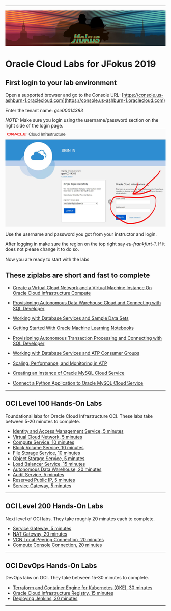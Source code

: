 
----

<img align="center" src="JFokus2019.JPG" width = "956px">

# Oracle Cloud Labs for JFokus 2019 #

## First login to your lab environment ##



Open a supported browser and go to the Console URL: [https://console.us-ashburn-1.oraclecloud.com](https://console.us-ashburn-1.oraclecloud.com)

Enter the tenant name: *gse00014383*

*NOTE:* Make sure you login using the username/password section on the right side of the login page.
<img align="center" src="login.JPG" width = "956px">

Use the username and password you got from your instructor and login.

After logging in make sure the region on the top right say *eu-frankfurt-1*. If it does not please change it to do so.

Now you are ready to start with the labs



## These ziplabs are short and fast to complete ##

+ [Create a Virtual Cloud Network and a Virtual Machine Instance On Oracle Cloud Infrastructure Compute](https://github.com/oracle/learning-library/blob/master/ziplabs/oci-vm)
+ [Provisioning Autonomous Data Warehouse Cloud and Connecting with SQL Developer](https://github.com/oracle/learning-library/blob/master/ziplabs/adw-provisioning)
+ [Working with Database Services and Sample Data Sets](https://github.com/oracle/learning-library/tree/master/ziplabs/adw-services)
+ [Getting Started With Oracle Machine Learning Notebooks](https://github.com/oracle/learning-library/blob/master/ziplabs/adw-machine-learning)
+ [Provisioning Autonomous Transaction Processing and Connecting with SQL Developer](https://github.com/oracle/learning-library/blob/master/ziplabs/atp-provisioning)
+ [Working with Database Services and ATP Consumer Groups](https://github.com/oracle/learning-library/blob/master/ziplabs/atp-services)
+ [Scaling, Performance, and Monitoring in ATP](https://github.com/oracle/learning-library/blob/master/ziplabs/atp-scaling)

+ [Creating an Instance of Oracle MySQL Cloud Service](https://github.com/oracle/learning-library/blob/master/ziplabs/mysql-instance)
+ [Connect a Python Application to Oracle MySQL Cloud Service](https://github.com/oracle/learning-library/blob/master/ziplabs/python-mysql-accs)

----

## OCI Level 100 Hands-On Labs ##

Foundational labs for Oracle Cloud Infrastructure OCI.
These labs take between 5-20 minutes to complete.

+ [Identity and Access Management Service, 5 minutes](https://github.com/oracle/learning-library/blob/master/oci-library/L100-LAB/Identity_Access_Management/IAM_HOL.md)
+ [Virtual Cloud Network, 5 minutes](https://github.com/oracle/learning-library/blob/master/oci-library/L100-LAB/Virtual_Cloud_Network/VCN_HOL.md)
+ [Compute Service, 10 minutes](https://github.com/oracle/learning-library/blob/master/oci-library/L100-LAB/Compute_Services/Compute_HOL.md)
+ [Block Volume Service, 10 minutes](https://github.com/oracle/learning-library/blob/master/oci-library/L100-LAB/Block_Volume/Block_Volume_HOL.md)
+ [File Storage Service, 10 minutes](https://github.com/oracle/learning-library/blob/master/oci-library/L100-LAB/File_Storage_Service/FSS_HOL.md)
+ [Object Storage Service, 5 minutes](https://github.com/oracle/learning-library/blob/master/oci-library/L100-LAB/Object_Storage/ObjectStorage_HOL.md)
+ [Load Balancer Service, 15 minutes](https://github.com/oracle/learning-library/blob/master/oci-library/L100-LAB/Load_Balancer/load_balancer.md)
+ [Autonomous Data Warehouse, 20 minutes](https://github.com/oracle/learning-library/blob/master/oci-library/L100-LAB/Autonomous_Data_Warehouse/ADW_HOL.md)
+ [Audit Service, 5 minutes](https://github.com/oracle/learning-library/blob/master/oci-library/L100-LAB/Audit_Service/AUDIT_HOL.md)
+ [Reserved Public IP, 5 minutes](https://github.com/oracle/learning-library/blob/master/oci-library/L100-LAB/Using_Reserved_Public_IP/Reserved_Public_IP_HOL.md)
+ [Service Gateway, 5 minutes](https://github.com/oracle/learning-library/blob/master/oci-library/L100-LAB/Using_Service_GatewayUsing_Service_Gateway_HOL.md)

----

## OCI Level 200 Hands-On Labs ##

Next level of OCI labs. They take roughly 20 minutes each to complete.

+ [Service Gateway, 5 minutes](https://github.com/oracle/learning-library/blob/master/oci-library/L100-LAB/Using_Service_Gateway/Using_Service_Gateway_HOL.md)
+ [NAT Gateway, 20 minutes](https://github.com/oracle/learning-library/blob/master/oci-library/L200-LAB/NAT_Gateway/nat_gateway.md)
+ [VCN Local Peering Connection, 20 minutes](https://github.com/oracle/learning-library/blob/master/oci-library/L200-LAB/VCN_Local_Peering/vcn_local_peering.md)
+ [Compute Console Connection, 20 minutes](https://github.com/oracle/learning-library/blob/master/oci-library/L200-LAB/Compute-Console-Connection/HOL-Console-Connection.md)

----

## OCI DevOps Hands-On Labs ## 

DevOps labs on OCI. They take between 15-30 minutes to complete.

+ [Terraform and Container Engine for Kubernetes (OKE), 30 minutes](https://github.com/oracle/learning-library/blob/master/oci-library/DevOps/Terraform-and-OKE-LAB/tf_oke_hol.md)
+ [Oracle Cloud Infrastructure Registry, 15 minutes](https://github.com/oracle/learning-library/blob/master/oci-library/DevOps/Container_Registry/Container_Registry_HOL.md)
+ [Deploying Jenkins, 30 minutes](https://github.com/oracle/learning-library/blob/master/oci-library/DevOps/Deploying_Jenkins/Deploying_Jenkins_HOL.md)

----